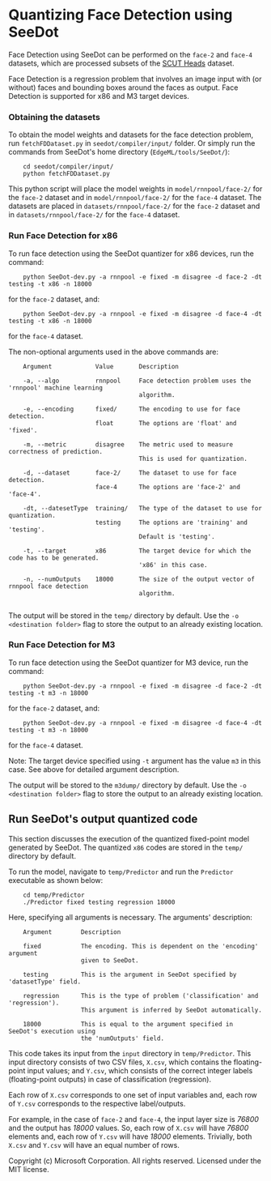 # Quantizing Face Detection using SeeDot

Face Detection using SeeDot can be performed on the `face-2` and `face-4` datasets, which are processed subsets of the [SCUT Heads](https://github.com/HCIILAB/SCUT-HEAD-Dataset-Release) dataset.

Face Detection is a regression problem that involves an image input with (or without) faces and bounding boxes around the faces as output. 
Face Detection is supported for x86 and M3 target devices.  

### Obtaining the datasets
To obtain the model weights and datasets for the face detection problem, run `fetchFDDataset.py` in `seedot/compiler/input/` folder.
Or simply run the commands from SeeDot's home directory (`EdgeML/tools/SeeDot/`):
```
    cd seedot/compiler/input/
    python fetchFDDataset.py
```

This python script will place the model weights in `model/rnnpool/face-2/` for the `face-2` dataset and in `model/rnnpool/face-2/` for the `face-4` dataset.
The datasets are placed in `datasets/rnnpool/face-2/` for the `face-2` dataset and in `datasets/rnnpool/face-2/` for the `face-4` dataset.

### Run Face Detection for x86
To run face detection using the SeeDot quantizer for x86 devices, run the command: 

```
    python SeeDot-dev.py -a rnnpool -e fixed -m disagree -d face-2 -dt testing -t x86 -n 18000 
```
for the `face-2` dataset, and:
```
    python SeeDot-dev.py -a rnnpool -e fixed -m disagree -d face-4 -dt testing -t x86 -n 18000 
```
for the `face-4` dataset.

The non-optional arguments used in the above commands are:
```
    Argument            Value       Description
    
    -a, --algo          rnnpool     Face detection problem uses the 'rnnpool' machine learning
                                    algorithm.

    -e, --encoding      fixed/      The encoding to use for face detection. 
                        float       The options are 'float' and 'fixed'.

    -m, --metric        disagree    The metric used to measure correctness of prediction.
                                    This is used for quantization. 

    -d, --dataset       face-2/     The dataset to use for face detection. 
                        face-4      The options are 'face-2' and 'face-4'.
    
    -dt, --datesetType  training/   The type of the dataset to use for quantization. 
                        testing     The options are 'training' and 'testing'.
                                    Default is 'testing'.

    -t, --target        x86         The target device for which the code has to be generated. 
                                    'x86' in this case.

    -n, --numOutputs    18000       The size of the output vector of rnnpool face detection
                                    algorithm.
                      
```
The output will be stored in the `temp/` directory by default. Use the `-o <destination folder>` flag to store the output to an already existing location. 

### Run Face Detection for M3
To run face detection using the SeeDot quantizer for M3 device, run the command: 

```
    python SeeDot-dev.py -a rnnpool -e fixed -m disagree -d face-2 -dt testing -t m3 -n 18000 
```
for the `face-2` dataset, and:
```
    python SeeDot-dev.py -a rnnpool -e fixed -m disagree -d face-4 -dt testing -t m3 -n 18000 
```
for the `face-4` dataset.

Note: The target device specified using `-t` argument has the value `m3` in this case. See above for detailed argument description.

The output will be stored to the `m3dump/` directory by default. Use the `-o <destination folder>` flag to store the output to an already existing location. 

## Run SeeDot's output quantized code
This section discusses the execution of the quantized fixed-point model generated by SeeDot.
The quantized `x86` codes are stored in the `temp/` directory by default. 

To run the model, navigate to `temp/Predictor` and run the `Predictor` executable as shown below:

```
    cd temp/Predictor
    ./Predictor fixed testing regression 18000
```

Here, specifying all arguments is necessary. The arguments' description:
```
    Argument        Description

    fixed           The encoding. This is dependent on the 'encoding' argument 
                    given to SeeDot. 
    
    testing         This is the argument in SeeDot specified by 'datasetType' field.
    
    regression      This is the type of problem ('classification' and 'regression'). 
                    This argument is inferred by SeeDot automatically.
    
    18000           This is equal to the argument specified in SeeDot's execution using
                    the 'numOutputs' field.
```
This code takes its input from the `input` directory in `temp/Predictor`.
This input directory consists of two CSV files, `X.csv`, which contains the floating-point input values; and `Y.csv`, which consists of the correct integer labels (floating-point outputs) in case of classification (regression).

Each row of `X.csv` corresponds to one set of input variables and, each row of `Y.csv`
corresponds to the respective label/outputs. 

For example, in the case of `face-2` and `face-4`, the input layer size is *76800* and the output 
has *18000* values. 
So, each row of `X.csv` will have *76800* elements and, each row of `Y.csv` will have *18000*
elements. Trivially, both `X.csv` and `Y.csv` will have an equal number of rows. 

Copyright (c) Microsoft Corporation. All rights reserved. Licensed under the MIT license.

